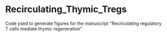 # Recirculating_Thymic_Tregs
Code ysed to generate figures for the manuscript "Recirculating regulatory T cells mediate thymic regeneration"



